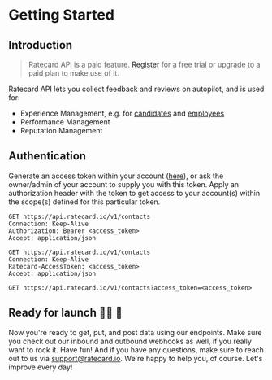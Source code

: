 # Getting Started

## Introduction
>Ratecard API is a paid feature. [Register](http://ratecard.io/register?source=API-docs) for a free trial or upgrade to a paid plan to make use of it.

Ratecard API lets you collect feedback and reviews on autopilot, and is used for:
- Experience Management, e.g. for [candidates](https://ratecard.io/candidate-experience) and [employees](https://ratecard.io/employee-experience)
- Performance Management
- Reputation Management


## Authentication

Generate an access token within your account ([here](https://ratecard.io/app/settings/api)), or ask the owner/admin of your account to supply you with this token. Apply an authorization header with the token to get access to your account(s) within the scope(s) defined for this particular token.

<!--
type: tab
title: Bearer Auth
-->

```http
GET https://api.ratecard.io/v1/contacts
Connection: Keep-Alive
Authorization: Bearer <access_token>
Accept: application/json
```

<!--
type: tab
title: API Key (Header)
-->

```http
GET https://api.ratecard.io/v1/contacts
Connection: Keep-Alive
Ratecard-AccessToken: <access_token>
Accept: application/json
```

<!--
type: tab
title: API Key (Query Parameter)
-->

```
GET https://api.ratecard.io/v1/contacts?access_token=<access_token>
```

<!-- type: tab-end -->

## Ready for launch 💪🏼 🚀

Now you're ready to get, put, and post data using our endpoints. Make sure you check out our inbound and outbound webhooks as well, if you really want to rock it. Have fun! And if you have any questions, make sure to reach out to us via [support@ratecard.io](mailto:support@ratecard.io). We're happy to help you, of course. Let's improve every day!